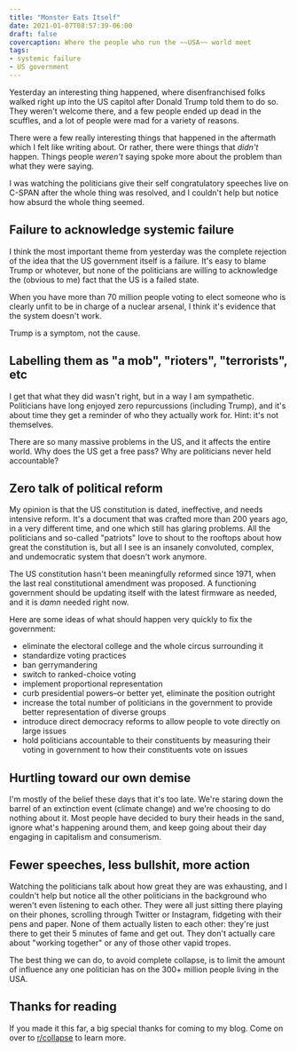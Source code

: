 ```yaml
---
title: "Monster Eats Itself"
date: 2021-01-07T08:57:39-06:00
draft: false
covercaption: Where the people who run the ~~USA~~ world meet
tags:
- systemic failure
- US government
---
```


Yesterday an interesting thing happened, where disenfranchised folks walked right up into the US capitol after Donald Trump told them to do so. They weren't welcome there, and a few people ended up dead in the scuffles, and a lot of people were mad for a variety of reasons.

There were a few really interesting things that happened in the aftermath which I felt like writing about. Or rather, there were things that _didn't_ happen. Things people _weren't_ saying spoke more about the problem than what they were saying.

I was watching the politicians give their self congratulatory speeches live on C-SPAN after the whole thing was resolved, and I couldn't help but notice how absurd the whole thing seemed. 

## Failure to acknowledge systemic failure

I think the most important theme from yesterday was the complete rejection of
the idea that the US government itself is a failure. It's easy to blame Trump
or whotever, but none of the politicians are willing to acknowledge the
(obvious to me) fact that the US is a failed state.

When you have more than 70 million people voting to elect someone who is
clearly unfit to be in charge of a nuclear arsenal, I think it's evidence
that the system doesn't work.

Trump is a symptom, not the cause.

## Labelling them as "a mob", "rioters", "terrorists", etc

I get that what they did wasn't right, but in a way I am sympathetic.
Politicians have long enjoyed zero repurcussions (including Trump), and it's
about time they get a reminder of who they actually work for. Hint: it's not
themselves.

There are so many massive problems in the US, and it affects the entire
world. Why does the US get a free pass? Why are politicians never held
accountable?

## Zero talk of political reform

My opinion is that the US constitution is dated, ineffective, and needs
intensive reform. It's a document that was crafted more than 200 years ago,
in a very different time, and one which still has glaring problems. All the
politicians and so-called "patriots" love to shout to the rooftops about how
great the constitution is, but all I see is an insanely convoluted, complex,
and undemocratic system that doesn't work anymore.

The US constitution hasn't been meaningfully reformed since 1971, when the
last real constitutional amendment was proposed. A functioning government
should be updating itself with the latest firmware as needed, and it is
_damn_ needed right now.

Here are some ideas of what should happen very quickly to fix the government:

 - eliminate the electoral college and the whole circus surrounding it
 - standardize voting practices
 - ban gerrymandering
 - switch to ranked-choice voting
 - implement proportional representation
 - curb presidential powers–or better yet, eliminate the position outright
 - increase the total number of politicians in the government to provide better representation of diverse groups
 - introduce direct democracy reforms to allow people to vote directly on large issues
 - hold politicians accountable to their constituents by measuring their voting in government to how their constituents vote on issues

## Hurtling toward our own demise

I'm mostly of the belief these days that it's too late. We're staring down
the barrel of an extinction event (climate change) and we're choosing to do
nothing about it. Most people have decided to bury their heads in the sand,
ignore what's happening around them, and keep going about their day engaging
in capitalism and consumerism.

## Fewer speeches, less bullshit, more action

Watching the politicians talk about how great they are was exhausting, and I
couldn't help but notice all the other politicians in the background who
weren't even listening to each other. They were all just sitting there
playing on their phones, scrolling through Twitter or Instagram, fidgeting
with their pens and paper. None of them actually listen to each other:
they're just there to get their 5 minutes of fame and get out. They don't
actually care about "working together" or any of those other vapid tropes.

The best thing we can do, to avoid complete collapse, is to limit the amount
of influence any one politician has on the 300+ million people living in the
USA.

## Thanks for reading

If you made it this far, a big special thanks for coming to my blog. Come on
over to [r/collapse](https://www.reddit.com/r/collapse/) to learn more.
